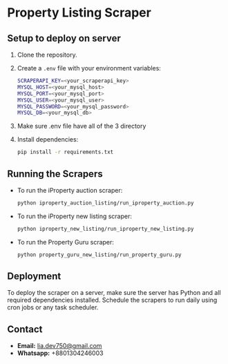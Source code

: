 
# **Property Listing Scraper**



## Setup to deploy on server

1. Clone the repository.
2. Create a `.env` file with your environment variables:
   ```bash
   SCRAPERAPI_KEY=<your_scraperapi_key>
   MYSQL_HOST=<your_mysql_host>
   MYSQL_PORT=<your_mysql_port>
   MYSQL_USER=<your_mysql_user>
   MYSQL_PASSWORD=<your_mysql_password>
   MYSQL_DB=<your_mysql_db>
   ```
3. Make sure .env file have all of the 3 directory



4. Install dependencies:
   ```bash
   pip install -r requirements.txt
   ```



## Running the Scrapers

- To run the iProperty auction scraper:
   ```bash
   python iproperty_auction_listing/run_iproperty_auction.py
   ```
- To run the iProperty new listing scraper:
   ```bash
   python iproperty_new_listing/run_iproperty_new_listing.py
   ```
- To run the Property Guru scraper:
   ```bash
   python property_guru_new_listing/run_property_guru.py
   ```



## Deployment

To deploy the scraper on a server, make sure the server has Python and all required dependencies installed. Schedule the scrapers to run daily using cron jobs or any task scheduler.

## Contact
- **Email:** lia.dev750@gmail.com
- **Whatsapp:** +8801304246003
